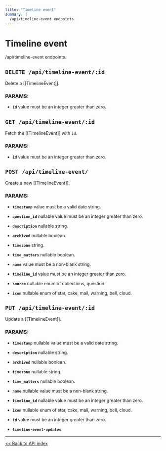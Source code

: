 ```yaml
---
title: "Timeline event"
summary: |
  /api/timeline-event endpoints.
---
```


# Timeline event

/api/timeline-event endpoints.

## `DELETE /api/timeline-event/:id`

Delete a [[TimelineEvent]].

### PARAMS:

-  **`id`** value must be an integer greater than zero.

## `GET /api/timeline-event/:id`

Fetch the [[TimelineEvent]] with `id`.

### PARAMS:

-  **`id`** value must be an integer greater than zero.

## `POST /api/timeline-event/`

Create a new [[TimelineEvent]].

### PARAMS:

-  **`timestamp`** value must be a valid date string.

-  **`question_id`** nullable value must be an integer greater than zero.

-  **`description`** nullable string.

-  **`archived`** nullable boolean.

-  **`timezone`** string.

-  **`time_matters`** nullable boolean.

-  **`name`** value must be a non-blank string.

-  **`timeline_id`** value must be an integer greater than zero.

-  **`source`** nullable enum of collections, question.

-  **`icon`** nullable enum of star, cake, mail, warning, bell, cloud.

## `PUT /api/timeline-event/:id`

Update a [[TimelineEvent]].

### PARAMS:

-  **`timestamp`** nullable value must be a valid date string.

-  **`description`** nullable string.

-  **`archived`** nullable boolean.

-  **`timezone`** nullable string.

-  **`time_matters`** nullable boolean.

-  **`name`** nullable value must be a non-blank string.

-  **`timeline_id`** nullable value must be an integer greater than zero.

-  **`icon`** nullable enum of star, cake, mail, warning, bell, cloud.

-  **`id`** value must be an integer greater than zero.

-  **`timeline-event-updates`**

---

[<< Back to API index](../../api-documentation.md)